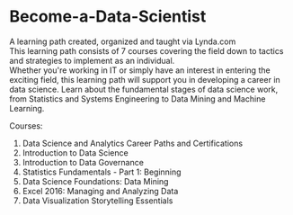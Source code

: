 # Become-a-Data-Scientist
A learning path created, organized and taught via Lynda.com  
This learning path consists of 7 courses covering the field down to tactics and strategies to implement as an individual.  
Whether you're working in IT or simply have an interest in entering the exciting field, this learning path will support you in developing a career in data science. Learn about the fundamental stages of data science work, from Statistics and Systems Engineering to Data Mining and Machine Learning.  

Courses:  
1. Data Science and Analytics Career Paths and Certifications  
2. Introduction to Data Science  
3. Introduction to Data Governance  
4. Statistics Fundamentals - Part 1: Beginning  
5. Data Science Foundations: Data Mining  
6. Excel 2016: Managing and Analyzing Data  
7. Data Visualization Storytelling Essentials  
